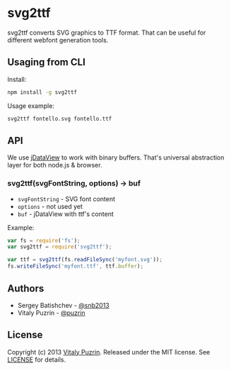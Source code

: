 svg2ttf
========

svg2ttf converts SVG graphics to TTF format. That can be useful for different
webfont generation tools.

Usaging from CLI
----------------

Install:

``` bash
npm install -g svg2ttf
```

Usage example:

``` bash
svg2ttf fontello.svg fontello.ttf
```

API
---

We use [jDataView](https://github.com/fontello/svg2ttf) to work with binary buffers.
That's universal abstraction layer for both node.js & browser.

### svg2ttf(svgFontString, options) -> buf

- `svgFontString` - SVG font content
- `options` - not used yet
- `buf` - jDataView with ttf's content

Example:

``` javascript
var fs = require('fs');
var svg2ttf = require('svg2ttf');

var ttf = svg2ttf(fs.readFileSync('myfont.svg'));
fs.writeFileSync('myfont.ttf', ttf.buffer);
```

Authors
-------

* Sergey Batishchev - [@snb2013](https://github.com/snb2013)
* Vitaly Puzrin - [@puzrin](https://github.com/puzrin)


License
-------

Copyright (c) 2013 [Vitaly Puzrin](https://github.com/puzrin).
Released under the MIT license. See
[LICENSE](https://github.com/nodeca/svg2ttf/blob/master/LICENSE) for details.

